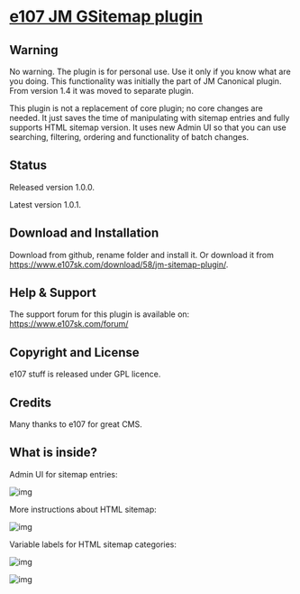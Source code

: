 # [e107 JM GSitemap plugin](https://www.e107sk.com)

## Warning

No warning. The plugin is for personal use. Use it only if you know what are you doing. This functionality was initially the part of JM Canonical plugin. From version 1.4 it was moved to separate plugin.

This plugin is not a replacement of core plugin; no core changes are needed. It just saves the time of manipulating with sitemap entries and fully supports HTML sitemap version. It uses new Admin UI so that you can use searching, filtering, ordering and functionality of batch changes.

## Status

Released version 1.0.0.  

Latest version 1.0.1. 

## Download and Installation

Download from github, rename folder and install it. 
Or download it from https://www.e107sk.com/download/58/jm-sitemap-plugin/.

## Help & Support

The support forum for this plugin is available on:  https://www.e107sk.com/forum/

## Copyright and License

e107 stuff is released under GPL licence.
 
## Credits

Many thanks to e107 for great CMS.

## What is inside?

Admin UI for sitemap entries:

![img](https://www.e107sk.com/media/img/0x0/2019-08/jmgsitemap_01.jpg)

More instructions about HTML sitemap:

![img](https://www.e107sk.com/media/img/0x0/2019-08/jmgsitemap_03.jpg)

Variable labels for HTML sitemap categories:

![img](https://www.e107sk.com/media/img/0x0/2019-08/jmgsitemap_04.jpg)

![img](https://www.e107sk.com/media/img/0x0/2019-08/jmgsitemap_02.jpg)

 
 

 